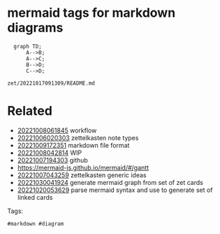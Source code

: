 # mermaid tags for markdown diagrams

```mermaid
  graph TD;
      A-->B;
      A-->C;
      B-->D;
      C-->D;
```

` zet/20221017091309/README.md `

# Related

- [20221008061845](/zet/20221008061845/README.md) workflow
- [20221006020303](/zet/20221006020303/README.md) zettelkasten note types
- [20221009172351](/zet/20221009172351/README.md) markdown file format
- [20221008042814](/zet/20221008042814/README.md) WIP
- [20221007194303](/zet/20221007194303/README.md) github
- https://mermaid-js.github.io/mermaid/#/gantt
- [20221007043259](/zet/20221007043259/README.md) zettelkasten generic ideas
- [20221030041924](/zet/20221030041924/README.md) generate mermaid graph from set of zet cards
- [20221020053629](/zet/20221020053629/README.md) parse mermaid syntax and use to generate set of linked cards

Tags:

    #markdown #diagram
